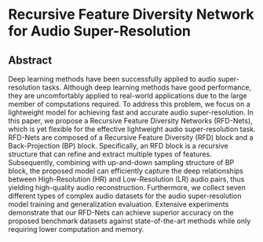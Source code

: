 # Recursive Feature Diversity Network for Audio Super-Resolution

## Abstract
Deep learning methods have been successfully applied to audio super-resolution tasks. Although deep learning methods have good performance, they are uncomfortably applied to real-world applications due to the large member of computations required. To address this problem, we focus on a lightweight model for achieving fast and accurate audio super-resolution. In this paper, we propose a Recursive Feature Diversity Networks (RFD-Nets), which is yet flexible for the effective lightweight audio super-resolution task. RFD-Nets are composed of a Recursive Feature Diversity (RFD) block and a Back-Projection (BP) block. Specifically, an RFD block is a recursive structure that can refine and extract multiple types of features. Subsequently, combining with up-and-down sampling structure of BP block, the proposed model can efficiently capture the deep relationships between High-Resolution (HR) and Low-Resolution (LR) audio pairs, thus yielding high-quality audio reconstruction. Furthermore, we collect seven different types of complex audio datasets for the audio super-resolution model training and generalization evaluation. Extensive experiments demonstrate that our RFD-Nets can achieve superior accuracy on the proposed benchmark datasets against state-of-the-art methods while only requiring lower computation and memory.
